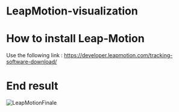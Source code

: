 # LeapMotion-visualization


# How to install Leap-Motion
Use the following link : https://developer.leapmotion.com/tracking-software-download/

# End result

![LeapMotionFinale](https://user-images.githubusercontent.com/53980377/171489874-0093fcab-7846-4301-8f88-bf2916c3373f.gif)


